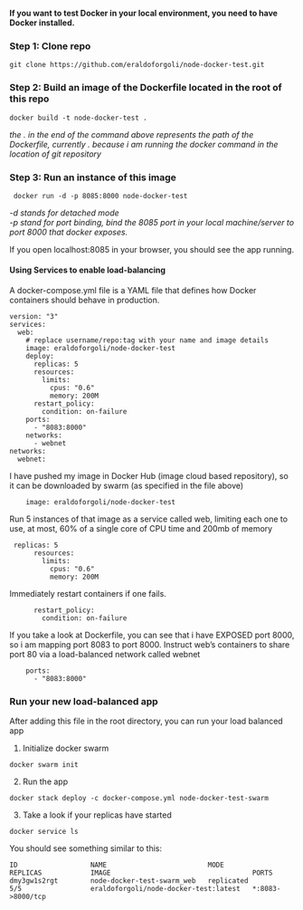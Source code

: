
**If you want to test Docker in your local environment, you need to have Docker installed.**

### Step 1: Clone repo
``` git clone https://github.com/eraldoforgoli/node-docker-test.git ```

### Step 2: Build an image of the Dockerfile located in the root of this repo
```docker build -t node-docker-test . ```  

*the . in the end of the command above represents the path of the Dockerfile, currently . because i am running the docker 
command in the location of git repository*  

### Step 3: Run an instance of this image
``` docker run -d -p 8085:8000 node-docker-test```  

*-d stands for detached mode  
-p stand for port binding, bind the 8085 port in your local machine/server to port 8000 that docker exposes.* 

If you open localhost:8085 in your browser, you should see the app running.

#### Using Services to enable load-balancing  

A docker-compose.yml file is a YAML file that defines how Docker containers should behave in production.
```
version: "3"
services:
  web:
    # replace username/repo:tag with your name and image details
    image: eraldoforgoli/node-docker-test
    deploy:
      replicas: 5
      resources:
        limits:
          cpus: "0.6"
          memory: 200M
      restart_policy:
        condition: on-failure
    ports:
      - "8083:8000"
    networks:
      - webnet
networks:
  webnet:

```
I have pushed my image in Docker Hub (image cloud based repository), so it can be downloaded by swarm (as specified in the file above)

```
    image: eraldoforgoli/node-docker-test
```

Run 5 instances of that image as a service called web, limiting each one to use, at most, 60% of a single core of CPU time and 200mb of memory
```
 replicas: 5
      resources:
        limits:
          cpus: "0.6"
          memory: 200M
```

Immediately restart containers if one fails.
```
      restart_policy:
        condition: on-failure
```

If you take a look at Dockerfile, you can see that i have EXPOSED port 8000, so i am mapping port 8083 to port 8000.
Instruct web’s containers to share port 80 via a load-balanced network called webnet
```
    ports:
      - "8083:8000"
```

### Run your new load-balanced app

After adding this file in the root directory, you can run your load balanced app

1. Initialize docker swarm

```
docker swarm init
```
2. Run the app
```
docker stack deploy -c docker-compose.yml node-docker-test-swarm

```
3. Take a look if your replicas have started
```
docker service ls
```
You should see something similar to this:
```
ID                  NAME                         MODE                REPLICAS            IMAGE                                   PORTS
dmy3gw1s2rgt        node-docker-test-swarm_web   replicated          5/5                 eraldoforgoli/node-docker-test:latest   *:8083->8000/tcp

```
